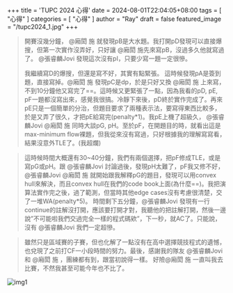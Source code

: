 +++
title = 'TUPC 2024 心得'
date = 2024-08-01T22:04:05+08:00
tags = [ "心得" ]
categories = [ "心得" ]
author = "Ray"
draft = false
featured_image =  "/tupc2024_1.jpg"
+++

    
> 開賽沒幾分鐘， @廂閎 施 就發現pB是大水題。我打開pD發現可以直接爆搜，但第一次實作沒弄好，只好讓 @廂閎 施先來寫pB，沒過多久他就寫過了。 @張睿麟Jovi 發現這次沒有pI，只要少寫一題一定很慘。
> 
> 
> 我繼續寫D的爆搜，但還是寫不好，其實有點緊張。 這時候發現pA是簽到題，直接寫掉。@廂閎 施 發現pC是dp，於是只好又換 @廂閎 施 上來寫，不到10分鐘他又寫完了==。這時候又更緊張了一點，因為我看的pD, pE, pF一題都沒寫出來，感覺我很搞。冷靜下來後，pD終於實作完成了。再來pE只是一個簡單的分治，但題目要求了兩種表示法，要寫得東西比較多，於是又弄了很久，才把pE給寫完(penalty*1)。我pE上機了超級久， @張睿麟Jovi @廂閎 施 同時大談pG, pH。至於pF，在開題目的時，就看出這是max-minimum flow裸題，但我從來沒有寫過，只好根據我的理解寫寫看，結果沒意外TLE了。(我超爛)

> 
> 這時候時間大概還有30~40分鐘，我們有兩個選擇，把pF修成TLE，或是寫pG或pH。跟 @張睿麟Jovi 討論過後，發現pH太難了，pF我又修不好， @張睿麟Jovi @廂閎 施 就開始跟我解釋pG的題目，發現可以用convex hull來解決，而且convex hull在我們的code book上面(為什麼==)。我把演算法實作完之後，過了範測，但當時其他edge cases沒有考慮很清楚，交了一堆WA(penalty*5)。 時間剩下五分鐘，@張睿麟Jovi 發現有一行continue的註解沒打開，應該要打開才對，我聽他的把註解打開，然後一邊說”不可能啦我們交過完全一樣的程式碼欸”，下一秒，就AC了。只能說，沒有 @張睿麟Jovi 我們一定超慘。
> 

> 
> 雖然只是區域賽的子賽，但也化解了一點沒有在高中選擇競技程式的遺憾，也兌現了之前打CF一小段時間的努力。最後，感謝我的隊友 @張睿麟Jovi 和 @廂閎 施 ，團練都有到，跟當初說得一樣。 好險@廂閎 施 一直叫我去比賽，不然我甚至可能今年也不比了。 
> 
    

![img1](../tupc2024_1.jpg)